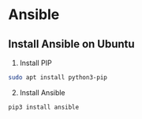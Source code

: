 # Ansible
## Install Ansible on Ubuntu
1. Install PIP
```bash
sudo apt install python3-pip
```
2. Install Ansible
```bash
pip3 install ansible
```
